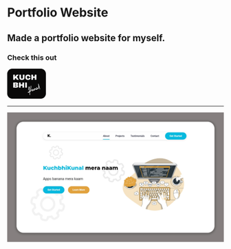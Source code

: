 # Portfolio Website
## Made a portfolio website for myself.

### Check this out 
![Website](Logo2.png)
___
![Landing Page](Landing.jpg)
